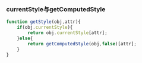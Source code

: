 ### currentStyle与getComputedStyle

```js
function getStyle(obj,attr){
    if(obj.currentStyle){
        return obj.currentStyle[attr];
    }else{
        return getComputedStyle(obj,false)[attr];
    }
}
```

